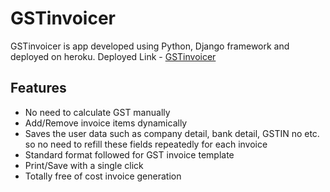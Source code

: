 # GSTinvoicer
GSTinvoicer is app developed using Python, Django framework and deployed on heroku.
Deployed Link - [GSTinvoicer](https://gstinvoicer-production.up.railway.app/)

## Features
* No need to calculate GST manually
* Add/Remove invoice items dynamically
* Saves the user data such as company detail, bank detail, GSTIN no etc. so no need to refill these fields 
   repeatedly for each invoice
* Standard format followed for GST invoice template
* Print/Save with a single click
* Totally free of cost invoice generation



